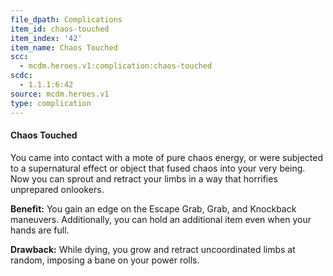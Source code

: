 ```yaml
---
file_dpath: Complications
item_id: chaos-touched
item_index: '42'
item_name: Chaos Touched
scc:
  - mcdm.heroes.v1:complication:chaos-touched
scdc:
  - 1.1.1:6:42
source: mcdm.heroes.v1
type: complication
---
```


#### Chaos Touched

You came into contact with a mote of pure chaos energy, or were subjected to a supernatural effect or object that fused chaos into your very being. Now you can sprout and retract your limbs in a way that horrifies unprepared onlookers.

**Benefit:** You gain an edge on the Escape Grab, Grab, and Knockback maneuvers. Additionally, you can hold an additional item even when your hands are full.

**Drawback:** While dying, you grow and retract uncoordinated limbs at random, imposing a bane on your power rolls.

